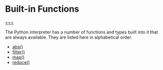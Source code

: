 
Built-in Functions
======

[<<<](https://github.com/ttltrk/PRG/blob/master/PY/DOC/OPYM/OPYM.MD)

The Python interpreter has a number of functions and types built into it that are always available. They are listed here in alphabetical order.

* [abs()](https://github.com/ttltrk/PRG/blob/master/PY/DOC/OPYM/04_MET_FUN/FUNCTIONS/BIF/ABS.MD)
* [filter()](https://github.com/ttltrk/PRG/blob/master/PY/DOC/OPYM/04_MET_FUN/FUNCTIONS/BIF/FILTER.MD)
* [map()](https://github.com/ttltrk/PRG/blob/master/PY/DOC/OPYM/04_MET_FUN/FUNCTIONS/BIF/MAP.MD)
* [reduce()](https://github.com/ttltrk/PRG/blob/master/PY/DOC/OPYM/04_MET_FUN/FUNCTIONS/BIF/REDUCE.MD)
